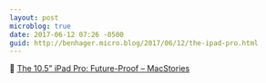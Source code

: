 ```yaml
---
layout: post
microblog: true
date: 2017-06-12 07:26 -0500
guid: http://benhager.micro.blog/2017/06/12/the-ipad-pro.html
---
```

📱 [The 10.5” iPad Pro: Future-Proof – MacStories](https://www.macstories.net/stories/the-10-5-ipad-pro-future-proof/)
